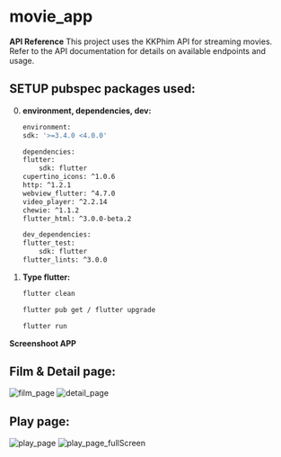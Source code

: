 # movie_app
**API Reference**
This project uses the KKPhim API for streaming movies. Refer to the API documentation for details on available endpoints and usage.

## SETUP pubspec packages used:
0. **environment, dependencies, dev:**
    ```sh
    environment:
    sdk: '>=3.4.0 <4.0.0'

    dependencies:
    flutter:
        sdk: flutter
    cupertino_icons: ^1.0.6
    http: ^1.2.1
    webview_flutter: ^4.7.0
    video_player: ^2.2.14
    chewie: ^1.1.2
    flutter_html: ^3.0.0-beta.2

    dev_dependencies:
    flutter_test:
        sdk: flutter
    flutter_lints: ^3.0.0
    ```
1. **Type flutter:**
   ```sh
   flutter clean
   ```
   ```sh
   flutter pub get / flutter upgrade
   ```
   ```sh
   flutter run
   ```

**Screenshoot APP**
## Film & Detail page:
![film_page](images/image-3.png)
![detail_page](images/image-2.png)

## Play page:
![play_page](images/image.png)
![play_page_fullScreen](images/image-1.png)
